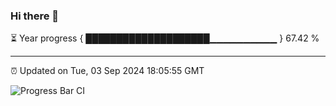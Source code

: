 ### Hi there 👋

⏳ Year progress { ████████████████████▁▁▁▁▁▁▁▁▁▁ } 67.42 %

---

⏰ Updated on Tue, 03 Sep 2024 18:05:55 GMT

![Progress Bar CI](https://github.com/liununu/liununu/workflows/Progress%20Bar%20CI/badge.svg)
